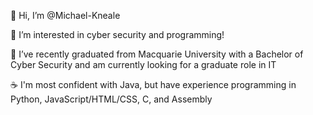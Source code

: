 👋 Hi, I’m @Michael-Kneale

👀 I’m interested in cyber security and programming!

🌱 I’ve recently graduated from Macquarie University with a Bachelor of Cyber Security and am currently looking for a graduate role in IT

☕ I'm most confident with Java, but have experience programming in Python, JavaScript/HTML/CSS, C, and Assembly
